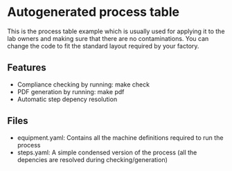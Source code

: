 # Autogenerated process table
This is the process table example which is usually used for applying it to the lab owners and making sure that there are no contaminations.
You can change the code to fit the standard layout required by your factory.

## Features
* Compliance checking by running: make check
* PDF generation by running: make pdf
* Automatic step depency resolution

## Files
* equipment.yaml:
  Contains all the machine definitions required to run the process
* steps.yaml:
  A simple condensed version of the process
  (all the depencies are resolved during checking/generation)
